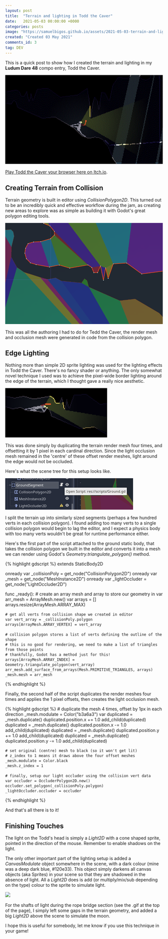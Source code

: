 ```yaml
---
layout: post
title:  "Terrain and lighting in Todd the Caver"
date:   2021-05-03 00:00:00 +0000
categories: posts
image: "https://samuelbigos.github.io/assets/2021-05-03-terrain-and-lighting-in-todd-the-caver/collision-shapes.png"
created: "Created 03 May 2021"
comments_id: 3
tag: DEV
---
```


This is a quick post to show how I created the terrain and lighting in my **Ludum Dare 48** compo entry, Todd the Caver. 

<img class="small" src="/assets/2021-05-03-terrain-and-lighting-in-todd-the-caver/todd-gif.gif" />


[Play Todd the Caver your browser here on Itch.io](https://sambigos.itch.io/todd-the-caver).

## Creating Terrain from Collision

Terrain geometry is built in editor using _CollisionPolygon2D_. This turned out to be an incredibly quick and effective workflow during the jam, as creating new areas to explore was as simple as building it with Godot's great polygon editing tools.

<img class="full" src="/assets/2021-05-03-terrain-and-lighting-in-todd-the-caver/collision-shapes.png" />

This was all the authoring I had to do for Tedd the Caver, the render mesh and occlusion mesh were generated in code from the collision polygon.

## Edge Lighting

Nothing more than simple 2D sprite lighting was used for the lighting effects in Todd the Caver. There's no fancy shader or anything. The only somewhat novel technique I used was to achieve the pixel-wide border lighting around the edge of the terrain, which I thought gave a really nice aesthetic.

<img class="inline" src="/assets/2021-05-03-terrain-and-lighting-in-todd-the-caver/edge-lighting.png" />

This was done simply by duplicating the terrain render mesh four times, and offsetting it by 1 pixel in each cardinal direction. Since the light occlusion mesh remained in the 'centre' of these offset render meshes, light around the edge would not be occluded.

Here's what the scene tree for this setup looks like.

<img class="inline" src="/assets/2021-05-03-terrain-and-lighting-in-todd-the-caver/ground-objects.png" />

I split the terrain up into similarly sized segments (perhaps a few hundred verts in each collision polygon). I found adding too many verts to a single collision polygon would begin to lag the editor, and I expect a physics body with too many verts wouldn't be great for runtime performance either.

Here's the first part of the script attached to the ground static body, that takes the collision polygon we built in the editor and converts it into a mesh we can render using Godot's _Geometry.triangulate_polygon()_ method.

{% highlight gdscript %}
extends StaticBody2D

onready var _collisionPoly = get_node("CollisionPolygon2D")
onready var _mesh = get_node("MeshInstance2D")
onready var _lightOccluder = get_node("LightOccluder2D")

func _ready():
	# create an array mesh and array to store our geometry in
	var arr_mesh = ArrayMesh.new()
	var arrays = []
	arrays.resize(ArrayMesh.ARRAY_MAX)
	
	# get all verts from collision shape we created in editor
	var vert_array = _collisionPoly.polygon
	arrays[ArrayMesh.ARRAY_VERTEX] = vert_array
	
	# collision polygon stores a list of verts defining the outline of the shape
	# this is no good for rendering, we need to make a list of triangles from those points
	# thankfully, Godot has a method just for this!
	arrays[ArrayMesh.ARRAY_INDEX] = Geometry.triangulate_polygon(vert_array)
	arr_mesh.add_surface_from_arrays(Mesh.PRIMITIVE_TRIANGLES, arrays)
	_mesh.mesh = arr_mesh
{% endhighlight %}

Finally, the second half of the script duplicates the render meshes four times and applies the 1 pixel offsets, then creates the light occlusion mesh.

{% highlight gdscript %}
	# duplicate the mesh 4 times, offset by 1px in each direction
	_mesh.modulate = Color("b3a6a3")
	var duplicated = _mesh.duplicate()
	duplicated.position.x += 1.0
	add_child(duplicated)
	duplicated = _mesh.duplicate()
	duplicated.position.x -= 1.0
	add_child(duplicated)
	duplicated = _mesh.duplicate()
	duplicated.position.y += 1.0
	add_child(duplicated)
	duplicated = _mesh.duplicate()
	duplicated.position.y -= 1.0
	add_child(duplicated)
	
	# set original (centre) mesh to black (so it won't get lit)
	# z_index to 1 means it draws above the four offset meshes
	_mesh.modulate = Color.black
	_mesh.z_index = 1
	
	# finally, setup our light occluder using the collision vert data
	var occluder = OccluderPolygon2D.new()
	occluder.set_polygon(_collisionPoly.polygon)
	_lightOccluder.occluder = occluder
{% endhighlight %}

And that's all there is to it!

## Finishing Touches

The light on the Todd's head is simply a _Light2D_ with a cone shaped sprite, pointed in the direction of the mouse. Remember to enable shadows on the light.

The only other important part of the lighting setup is added a _CanvasModulate_ object somewhere in the scene, with a dark colour (mine was a deep dark blue, #120e33). This object simply darkens all canvas objects (aka Sprites) in your scene so that they are shadowed in the absence of light. All a _Light2D_ does is add (or multiply/mix/sub depending on the type) colour to the sprite to simulate light.

<img class="small" src="/assets/2021-05-03-terrain-and-lighting-in-todd-the-caver/lighting-gif.gif" />

For the shafts of light during the rope bridge section (see the .gif at the top of the page), I simply left some gaps in the terrain geometry, and added a big _Light2D_ above the scene to simulate the moon.

I hope this is useful for somebody, let me know if you use this technique in your game!